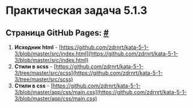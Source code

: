 # Практическая задача 5.1.3
## Страница GitHub Pages: [#](#)
1. **Исходник html** - [https://github.com/zdrnrt/kata-5-1-3/blob/master/src/index.html](https://github.com/zdrnrt/kata-5-1-3/blob/master/src/index.html)
1. **Стили в scss** - [https://github.com/zdrnrt/kata-5-1-3/tree/master/src/scss](https://github.com/zdrnrt/kata-5-1-3/tree/master/src/scss)
1. **Стили в css** - [https://github.com/zdrnrt/kata-5-1-3/blob/master/app/css/main.css](https://github.com/zdrnrt/kata-5-1-3/blob/master/app/css/main.css)
